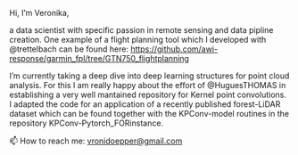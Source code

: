 Hi, I’m Veronika,

a data scientist with specific passion in remote sensing and data pipline creation.
One example of a flight planning tool which I developed with @trettelbach can be found here:
https://github.com/awi-response/garmin_fpl/tree/GTN750_flightplanning

I’m currently taking a deep dive into deep learning structures for point cloud analysis.
For this I am really happy about the effort of @HuguesTHOMAS in establishing a very well mantained repository for Kernel point convolutions.
I adapted the code for an application of a recently published forest-LiDAR dataset which can be found together with the KPConv-model routines 
in the repository KPConv-Pytorch_FORinstance.

📫 How to reach me: vronidoepper@gmail.com

